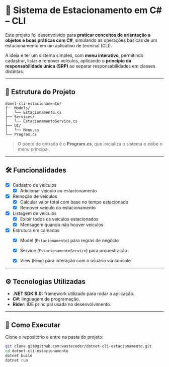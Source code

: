 # 🚗 Sistema de Estacionamento em C# – CLI

Este projeto foi desenvolvido para **praticar conceitos de orientação a objetos e boas práticas com C#**,
simulando as operações básicas de um estacionamento em um aplicativo de terminal (CLI).

A ideia é ter um sistema simples, com **menu interativo**, permitindo cadastrar, listar e remover veículos,
aplicando o **princípio da responsabilidade única (SRP)** ao separar responsabilidades em classes distintas.


---


## 📂 Estrutura do Projeto

```
donet-cli-estacionamento/
├── Models/
│   └── Estacionamento.cs
├── Services/
│   └── EstacionamentoService.cs
├── UI/
│   └── Menu.cs
└── Program.cs
```

> O ponto de entrada é o **Program.cs**, que inicializa o sistema e exibe o menu principal.


---


## 🛠️ Funcionalidades

- [x] Cadastro de veículos
  - [x] Adicionar veículo ao estacionamento

- [x] Remoção de veículos
  - [x] Calcular valor total com base no tempo estacionado
  - [x] Remover veículo do estacionamento

- [x] Listagem de veículos
  - [x] Exibir todos os veículos estacionados
  - [x] Mensagem quando não houver veículos

- [x] Estrutura em camadas
  - [x] Model (`Estacionamento`) para regras de negócio
  - [x] Service (`EstacionamentoService`) para orquestração
  - [x] View (`Menu`) para interação com o usuário via console


---


## ⚙️ Tecnologias Utilizadas

- **.NET SDK 9.0:** framework utilizado para rodar a aplicação.
- **C#:** linguagem de programação.
- **Rider:** IDE principal usada no desenvolvimento.


---


## 🧪 Como Executar

Clone o repositório e entre na pasta do projeto:

```bash
git clone git@github.com:wastecoder/dotnet-cli-estacionamento.git
cd dotnet-cli-estacionamento
dotnet build
dotnet run
```

